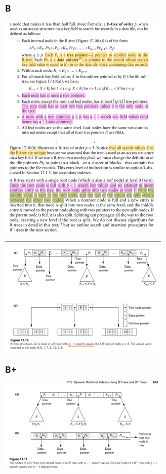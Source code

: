 # B

![](/static/2021-04-05-23-03-18.png)

![](/static/2021-04-05-23-03-32.png)

---

![](/static/2021-04-05-23-04-22.png)

# B+

![](/static/2021-04-05-23-13-14.png)